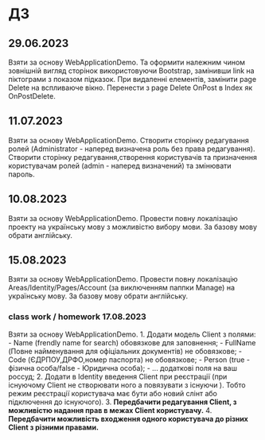 # ДЗ

## 29.06.2023

Взяти за основу WebApplicationDemo. Та оформити належним чином зовнішній вигляд сторінок використовуючи Bootstrap, замінивши link на піктограми з показом підказок. При видаленні елементів, замінити page Delete на вспливаюче вікно. Перенести з page Delete OnPost в Index як OnPostDelete.

## 11.07.2023

Взяти за основу WebApplicationDemo. Створити сторінку редагування ролей (Administrator - наперед визначена роль без права редагування). Створити сторінку редагування,створення користувачів та призначення користувачам ролей (admin - наперед визначений) та змінювати пароль.

## 10.08.2023

Взяти за основу WebApplicationDemo. Провести повну локалізацію проекту на українську мову з можливістю вибору мови. За базову мову обрати англійську.

## 15.08.2023

Взяти за основу WebApplicationDemo. Провести повну локалізацію Areas/Identity/Pages/Account (за виключенням паппки Manage) на українську мову. За базову мову обрати англійську.

### class work / homework 17.08.2023

Взяти за основу WebApplicationDemo.
    1. Додати модель Client з полями:
        - Name (frendly name for search) обовязкове для заповнення;
        - FullName (Повне найменування для офіціальних документів) не обовязкове;
        - Code (ЄДРПОУ,ДРФО,номер паспорта) не обовязкове;
        - Person (true - фізична особа/false - Юридична особа);
        - ... додаткові поля на ваш россуд;
    2. Додати в Identity введення Client при реєстрації (при існуючому Client не створювати ного а повязувати з існуючи ). Тобто режим реєстрації користувача має бути або новий слінт або підключення до існуючого).
    3. **Передбачити редагування Client, з можливістю надання прав в межах Client користувачу.**
    4. **Передбачити можливість входження одного користувача до різних Client з різними правами.**
